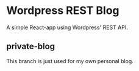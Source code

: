 # Wordpress REST Blog
A simple React-app using Wordpress' REST API.

## private-blog
This branch is just used for my own personal blog.
